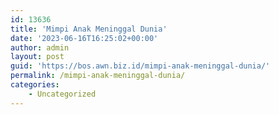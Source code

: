 ```yaml
---
id: 13636
title: 'Mimpi Anak Meninggal Dunia'
date: '2023-06-16T16:25:02+00:00'
author: admin
layout: post
guid: 'https://bos.awn.biz.id/mimpi-anak-meninggal-dunia/'
permalink: /mimpi-anak-meninggal-dunia/
categories:
    - Uncategorized
---
```


